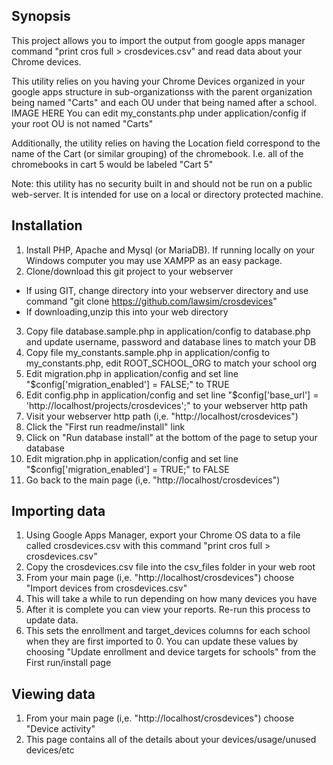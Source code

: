 ## Synopsis

This project allows you to import the output from google apps manager command "print cros full > crosdevices.csv" and read data about your Chrome devices.

This utility relies on you having your Chrome Devices organized in your google apps structure in sub-organizationss with the parent organization being named "Carts" and each OU under that being named after a school.
IMAGE HERE
You can edit my_constants.php under application/config if your root OU is not named "Carts"

Additionally, the utility relies on having the Location field correspond to the name of the Cart (or similar grouping) of the chromebook.  I.e. all of the chromebooks in cart 5 would be labeled "Cart 5"

Note: this utility has no security built in and should not be run on a public web-server.  It is intended for use on a local or directory protected machine.

## Installation

1. Install PHP, Apache and Mysql (or MariaDB).  If running locally on your Windows computer you may use XAMPP as an easy package.
2. Clone/download this git project to your webserver
  * If using GIT, change directory into your webserver directory and use command "git clone https://github.com/lawsim/crosdevices"
  * If downloading,unzip this into your web directory
3. Copy file database.sample.php in application/config to database.php and update username, password and database lines to match your DB
4. Copy file my_constants.sample.php in application/config to my_constants.php, edit ROOT_SCHOOL_ORG to match your school org
5. Edit migration.php in application/config and set line "$config['migration_enabled'] = FALSE;" to TRUE
6. Edit config.php in application/config and set line "$config['base_url'] = 'http://localhost/projects/crosdevices';" to your webserver http path
7. Visit your webserver http path (i,e. "http://localhost/crosdevices")
8. Click the "First run readme/install" link
9. Click on "Run database install" at the bottom of the page to setup your database
10. Edit migration.php in application/config and set line "$config['migration_enabled'] = TRUE;" to FALSE
11. Go back to the main page (i,e. "http://localhost/crosdevices")

## Importing data
1. Using Google Apps Manager, export your Chrome OS data to a file called crosdevices.csv with this command "print cros full > crosdevices.csv"
2. Copy the crosdevices.csv file into the csv_files folder in your web root
3. From your main page (i,e. "http://localhost/crosdevices") choose "Import devices from crosdevices.csv"
4. This will take a while to run depending on how many devices you have
5. After it is complete you can view your reports.  Re-run this process to update data.
6. This sets the enrollment and target_devices columns for each school when they are first imported to 0.  You can update these values by choosing "Update enrollment and device targets for schools" from the First run/install page

## Viewing data
1. From your main page (i,e. "http://localhost/crosdevices") choose "Device activity"
2. This page contains all of the details about your devices/usage/unused devices/etc
